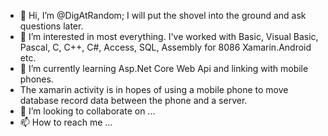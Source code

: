 - 👋 Hi, I’m @DigAtRandom; I will put the shovel into the ground and ask questions later.
- 👀 I’m interested in most everything. I've worked with Basic, Visual Basic, Pascal, C, C++, C#, Access, SQL, Assembly for 8086 Xamarin.Android etc.
- 🌱 I’m currently learning Asp.Net Core Web Api and linking with mobile phones.
- The xamarin activity is in hopes of using a mobile phone to move database record data between the phone and a server.
- 💞️ I’m looking to collaborate on ...
- 📫 How to reach me ...

<!---
DigAtRandom/DigAtRandom is a ✨ special ✨ repository because its `README.md` (this file) appears on your GitHub profile.
You can click the Preview link to take a look at your changes.
--->
